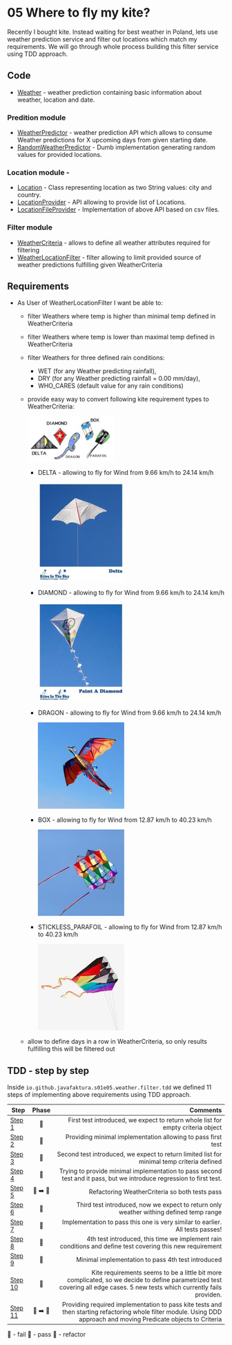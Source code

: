 # 05 Where to fly my kite?

Recently I bought kite. Instead waiting for best weather in Poland, lets use weather prediction service and filter out locations which match my requirements.
We will go through whole process building this filter service using TDD approach.

## Code

* [Weather](src//main//java//io//github//javafaktura//s01e05//weather//Weather.java) - weather prediction containing basic information about weather, location and date.
### Predition module
* [WeatherPredictor](src//main//java//io//github//javafaktura//s01e05//weather//prediction//WeatherPredictor.java) - weather prediction API which allows to consume Weather predictions for X upcoming days from given starting date.
* [RandomWeatherPredictor](src//main//java//io//github//javafaktura//s01e05//weather//prediction//RandomWeatherPredictor.java) - Dumb implementation generating random values for provided locations.
### Location module -
* [Location](src//main//java//io//github//javafaktura//s01e05//weather//location//Location.java) - Class representing location as two String values: city and country.
* [LocationProvider](src//main//java//io//github//javafaktura//s01e05//weather//location//LocationProvider.java) - API allowing to provide list of Locations.
* [LocationFileProvider](src//main//java//io//github//javafaktura//s01e05//weather//location//LocationFileProvider.java) - Implementation of above API based on csv files.
### Filter module
* [WeatherCriteria](src//main//java//io//github//javafaktura//s01e05//weather//filter//WeatherCriteria.java) - allows to define all weather attributes required for filtering
* [WeatherLocationFilter](src//main//java//io//github//javafaktura//s01e05//weather//filter//WeatherLocationFilter.java) - filter allowing to limit provided source of weather predictions fulfilling given WeatherCriteria

## Requirements
* As User of WeatherLocationFilter I want be able to:
    * filter Weathers where temp is higher than minimal temp defined in WeatherCriteria
    * filter Weathers where temp is lower than maximal temp defined in WeatherCriteria
    * filter Weathers for three defined rain conditions:
        * WET (for any Weather predicting rainfall),
        * DRY (for any Weather predicting rainfall = 0.00 mm/day),
        * WHO_CARES (default value for any rain conditions)
    * provide easy way to convert following kite requirement types to WeatherCriteria:

        ![src//main//resources//images//kitetypes.jpg](src//main//resources//images//kitetypes.jpg)
        * DELTA - allowing to fly for Wind from 9.66 km/h to 24.14 km/h

            ![src//main//resources//images//delta.jpg](src//main//resources//images//delta.jpg)
        * DIAMOND - allowing to fly for Wind from 9.66 km/h to 24.14 km/h

            ![src//main//resources//images//diamond.jpg](src//main//resources//images//diamond.jpg)
        * DRAGON - allowing to fly for Wind from 9.66 km/h to 24.14 km/h

            ![src//main//resources//images//dragon.jpg](src//main//resources//images//dragon.jpg)
        * BOX - allowing to fly for Wind from 12.87 km/h to 40.23 km/h

            ![src//main//resources//images//box.jpg](src//main//resources//images//box.jpg)
        * STICKLESS_PARAFOIL - allowing to fly for Wind from 12.87 km/h to 40.23 km/h

            ![src//main//resources//images//parafoil.jpg](src//main//resources//images//parafoil.jpg)
    * allow to define days in a row in WeatherCriteria, so only results fulfilling this will be filtered out

## TDD - step by step

Inside `io.github.javafaktura.s01e05.weather.filter.tdd` we defined 11 steps of implementing above requirements using TDD approach.

| Step        | Phase           | Comments  |
| ------------- |:-------------:| -----:|
| [Step 1](src//test//java//io//github//javafaktura//s01e05//filter//tdd//step1//WeatherLocationFilterTest.java)        | :closed_book: | First test introduced, we expect to return whole list for empty criteria object      |
| [Step 2](src//test//java//io//github//javafaktura//s01e05//filter//tdd//step2//WeatherLocationFilterTest.java)        | :green_book:  | Providing minimal implementation allowing to pass first test |
| [Step 3](src//test//java//io//github//javafaktura//s01e05//filter//tdd//step3//WeatherLocationFilterTest.java)        | :closed_book: | Second test introduced, we expect to return limited list for minimal temp criteria defined |
| [Step 4](src//test//java//io//github//javafaktura//s01e05//filter//tdd//step4//WeatherLocationFilterTest.java)        | :closed_book: | Trying to provide minimal implementation to pass second test and it pass, but we introduce regression to first test. |
| [Step 5](src//test//java//io//github//javafaktura//s01e05//filter//tdd//step5//WeatherLocationFilterTest.java)        | :green_book: :arrow_right: :blue_book:| Refactoring WeatherCriteria so both tests pass      |
| [Step 6](src//test//java//io//github//javafaktura//s01e05//filter//tdd//step6//WeatherLocationFilterTest.java)        | :closed_book: | Third test introduced, now we expect to return only weather withing defined temp range |
| [Step 7](src//test//java//io//github//javafaktura//s01e05//filter//tdd//step7//WeatherLocationFilterTest.java)        | :green_book: | Implementation to pass this one is very similar to earlier. All tests passes!|
| [Step 8](src//test//java//io//github//javafaktura//s01e05//filter//tdd//step8//WeatherLocationFilterTest.java)        | :closed_book: | 4th test introduced, this time we implement rain conditions and define test covering this new requirement|
| [Step 9](src//test//java//io//github//javafaktura//s01e05//filter//tdd//step9//WeatherLocationFilterTest.java)        | :green_book: | Minimal implementation to pass 4th test introduced|
| [Step 10](src//test//java//io//github//javafaktura//s01e05//filter//tdd//step10//WeatherLocationFilterTest.java)        | :closed_book: | Kite requirements seems to be a little bit more complicated, so we decide to define parametrized test covering all edge cases. 5 new tests which currently fails providen. |
| [Step 11](src//test//java//io//github//javafaktura//s01e05//filter//tdd//step11//WeatherLocationFilterTest.java)        | :green_book: :arrow_right: :blue_book: | Providing required implementation to pass kite tests and then starting refactoring whole filter module. Using DDD approach and moving Predicate objects to Criteria|

:closed_book: - fail
:green_book: - pass
:blue_book: - refactor
